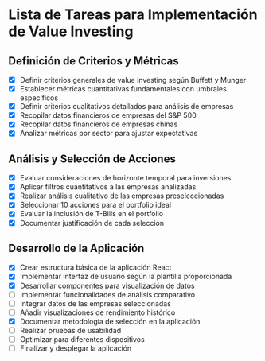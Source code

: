 # Lista de Tareas para Implementación de Value Investing

## Definición de Criterios y Métricas
- [x] Definir criterios generales de value investing según Buffett y Munger
- [x] Establecer métricas cuantitativas fundamentales con umbrales específicos
- [x] Definir criterios cualitativos detallados para análisis de empresas
- [x] Recopilar datos financieros de empresas del S&P 500
- [x] Recopilar datos financieros de empresas chinas
- [x] Analizar métricas por sector para ajustar expectativas

## Análisis y Selección de Acciones
- [x] Evaluar consideraciones de horizonte temporal para inversiones
- [x] Aplicar filtros cuantitativos a las empresas analizadas
- [x] Realizar análisis cualitativo de las empresas preseleccionadas
- [x] Seleccionar 10 acciones para el portfolio ideal
- [x] Evaluar la inclusión de T-Bills en el portfolio
- [x] Documentar justificación de cada selección

## Desarrollo de la Aplicación
- [x] Crear estructura básica de la aplicación React
- [x] Implementar interfaz de usuario según la plantilla proporcionada
- [x] Desarrollar componentes para visualización de datos
- [ ] Implementar funcionalidades de análisis comparativo
- [ ] Integrar datos de las empresas seleccionadas
- [ ] Añadir visualizaciones de rendimiento histórico
- [x] Documentar metodología de selección en la aplicación
- [ ] Realizar pruebas de usabilidad
- [ ] Optimizar para diferentes dispositivos
- [ ] Finalizar y desplegar la aplicación
